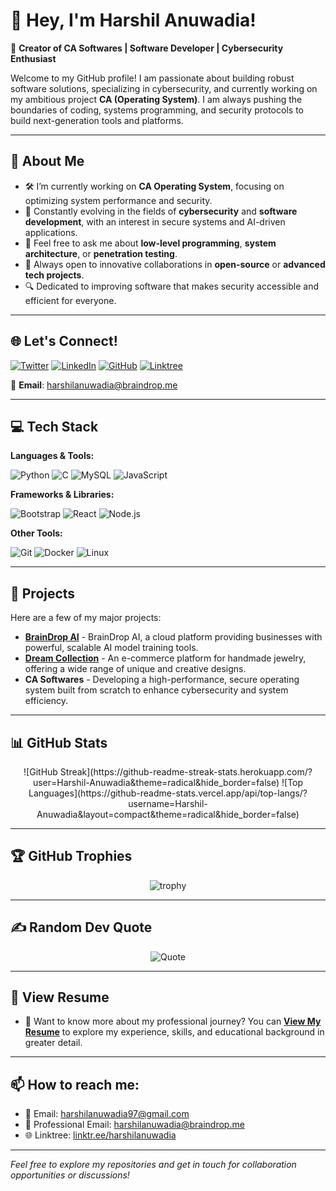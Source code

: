 # 👋 Hey, I'm Harshil Anuwadia!

🎯 **Creator of CA Softwares | Software Developer | Cybersecurity Enthusiast**

Welcome to my GitHub profile! I am passionate about building robust software solutions, specializing in cybersecurity, and currently working on my ambitious project **CA (Operating System)**. I am always pushing the boundaries of coding, systems programming, and security protocols to build next-generation tools and platforms.

---

## 💫 About Me

- 🛠 I’m currently working on **CA Operating System**, focusing on optimizing system performance and security.
- 🌱 Constantly evolving in the fields of **cybersecurity** and **software development**, with an interest in secure systems and AI-driven applications.
- 💬 Feel free to ask me about **low-level programming**, **system architecture**, or **penetration testing**.
- 🚀 Always open to innovative collaborations in **open-source** or **advanced tech projects**.
- 🔍 Dedicated to improving software that makes security accessible and efficient for everyone.

---

## 🌐 Let's Connect!

[![Twitter](https://img.shields.io/badge/Twitter-%231DA1F2.svg?style=for-the-badge&logo=Twitter&logoColor=white)](https://twitter.com/harshil_cs)
[![LinkedIn](https://img.shields.io/badge/LinkedIn-%230A66C2.svg?style=for-the-badge&logo=linkedin&logoColor=white)](https://linkedin.com/in/diya-vadgama-3a5634307?utm_source=share&utm_campaign=share_via&utm_content=profile&utm_medium=android_app)
[![GitHub](https://img.shields.io/badge/GitHub-%23181717.svg?style=for-the-badge&logo=github&logoColor=white)](https://github.com/Harshil-Anuwadia)
[![Linktree](https://img.shields.io/badge/Linktree-39E09B?style=for-the-badge&logo=linktree&logoColor=white)](https://linktr.ee/harshilanuwadia)

📧 **Email**: [harshilanuwadia@braindrop.me](mailto:harshilanuwadia@braindrop.me)

---

## 💻 Tech Stack

**Languages & Tools:**

![Python](https://img.shields.io/badge/Python-3670A0?style=for-the-badge&logo=python&logoColor=ffdd54) ![C](https://img.shields.io/badge/C-%2300599C.svg?style=for-the-badge&logo=c&logoColor=white) ![MySQL](https://img.shields.io/badge/MySQL-%2300f.svg?style=for-the-badge&logo=mysql&logoColor=white) ![JavaScript](https://img.shields.io/badge/JavaScript-%23F7DF1E.svg?style=for-the-badge&logo=javascript&logoColor=black)

**Frameworks & Libraries:**

![Bootstrap](https://img.shields.io/badge/Bootstrap-%23563D7C.svg?style=for-the-badge&logo=bootstrap&logoColor=white) ![React](https://img.shields.io/badge/React-%2361DAFB.svg?style=for-the-badge&logo=react&logoColor=black) ![Node.js](https://img.shields.io/badge/Node.js-339933?style=for-the-badge&logo=node.js&logoColor=white)

**Other Tools:**

![Git](https://img.shields.io/badge/Git-F05032?style=for-the-badge&logo=git&logoColor=white) ![Docker](https://img.shields.io/badge/Docker-2496ED?style=for-the-badge&logo=docker&logoColor=white) ![Linux](https://img.shields.io/badge/Linux-FCC624?style=for-the-badge&logo=linux&logoColor=black)

---

## 🚀 Projects

Here are a few of my major projects:

- **[BrainDrop AI](https://braindrop.me)** - BrainDrop AI, a cloud platform providing businesses with powerful, scalable AI model training tools.
- **[Dream Collection](https://dreamcollection.live)** - An e-commerce platform for handmade jewelry, offering a wide range of unique and creative designs.
- **CA Softwares** - Developing a high-performance, secure operating system built from scratch to enhance cybersecurity and system efficiency.

---

## 📊 GitHub Stats

<div align="center">
  ![GitHub Streak](https://github-readme-streak-stats.herokuapp.com/?user=Harshil-Anuwadia&theme=radical&hide_border=false)
  ![Top Languages](https://github-readme-stats.vercel.app/api/top-langs/?username=Harshil-Anuwadia&layout=compact&theme=radical&hide_border=false)
  
</div>

---

## 🏆 GitHub Trophies

<div align="center">

  ![trophy](https://github-profile-trophy.vercel.app/?username=Harshil-Anuwadia&theme=radical&no-frame=false&no-bg=false&margin-w=4)

</div>

---

## ✍️ Random Dev Quote

<div align="center">

  ![Quote](https://quotes-github-readme.vercel.app/api?type=horizontal&theme=radical)

</div>

---

## 📄 View Resume

- 📄 Want to know more about my professional journey? You can **[View My Resume](https://braindrop.me/resume)** to explore my experience, skills, and educational background in greater detail.

---

## 📫 How to reach me:

- 📧 Email: [harshilanuwadia97@gmail.com](mailto:harshilanuwadia97@gmail.com)
- 📧 Professional Email: [harshilanuwadia@braindrop.me](mailto:harshilanuwadia@braindrop.me)
- 🌐 Linktree: [linktr.ee/harshilanuwadia](https://linktr.ee/harshilanuwadia)

---

*Feel free to explore my repositories and get in touch for collaboration opportunities or discussions!*